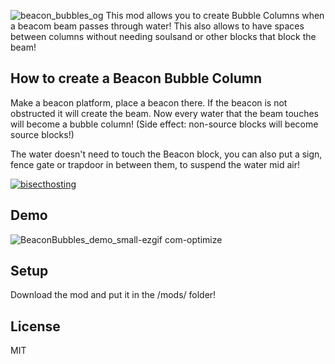 ![beacon_bubbles_og](https://github.com/user-attachments/assets/d04ae276-4763-4175-b07b-9df67b0105f5)
This mod allows you to create Bubble Columns when a beacom beam passes through water! 
This also allows to have spaces between columns without needing soulsand or other blocks that block the beam!

## How to create a Beacon Bubble Column
Make a beacon platform, place a beacon there. If the beacon is not obstructed it will create the beam. Now every water that the beam touches will become a bubble column! (Side effect: non-source blocks will become source blocks!)

The water doesn't need to touch the Beacon block, you can also put a sign, fence gate or trapdoor in between them, to suspend the water mid air!

[![bisecthosting](https://www.bisecthosting.com/partners/custom-banners/e9bbf36a-be01-4324-b393-dae88a01be66.webp)](https://www.bisecthosting.com/LightDev)

## Demo
![BeaconBubbles_demo_small-ezgif com-optimize](https://github.com/Emafire003/BeaconBubbles/assets/29462910/8a903177-803b-48b8-bdb1-1ee6cff12dd6)

## Setup
Download the mod and put it in the /mods/ folder!

## License
MIT
